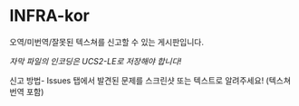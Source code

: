 # INFRA-kor
오역/미번역/잘못된 텍스쳐를 신고할 수 있는 게시판입니다.

*자막 파일의 인코딩은 UCS2-LE로 저장해야 합니다!*

신고 방법-
Issues 탭에서 발견된 문제를 스크린샷 또는 텍스트로 알려주세요!
(텍스쳐 번역 포함)
